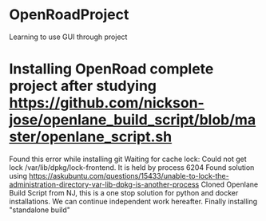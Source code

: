 # OpenRoadProject
Learning to use GUI through project
# Installing OpenRoad complete project after studying https://github.com/nickson-jose/openlane_build_script/blob/master/openlane_script.sh 
Found this error while installing git
Waiting for cache lock: Could not get lock /var/lib/dpkg/lock-frontend. It is held by process 6204
Found solution using
https://askubuntu.com/questions/15433/unable-to-lock-the-administration-directory-var-lib-dpkg-is-another-process
Cloned Openlane Build Script from NJ, this is a one stop solution for python and docker installations. We can continue independent work hereafter.
Finally installing "standalone build"
